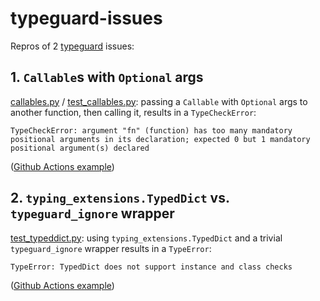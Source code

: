 # typeguard-issues
Repros of 2 [typeguard] issues:

## 1. `Callable`s with `Optional` args

[callables.py](src/callables.py) / [test_callables.py](src/test_callables.py): passing a `Callable` with `Optional` args to another function, then calling it, results in a `TypeCheckError`:

```
TypeCheckError: argument "fn" (function) has too many mandatory positional arguments in its declaration; expected 0 but 1 mandatory positional argument(s) declared
```

([Github Actions example][GHA callable])

## 2. `typing_extensions.TypedDict` vs. `typeguard_ignore` wrapper
[test_typeddict.py](src/test_typeddict.py): using `typing_extensions.TypedDict` and a trivial `typeguard_ignore` wrapper results in a `TypeError`:

```
TypeError: TypedDict does not support instance and class checks
```
([Github Actions example][GHA typeddict])

[typeguard]: https://github.com/agronholm/typeguard
[GHA callable]: https://github.com/ryan-williams/typeguard-issues/actions/runs/8367660052/job/22910449378#step:6:92
[GHA typeddict]: https://github.com/ryan-williams/typeguard-issues/actions/runs/8367660052/job/22910449378#step:6:121
